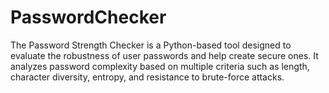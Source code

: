 # PasswordChecker
The Password Strength Checker is a Python-based tool designed to evaluate the robustness of user passwords and help create secure ones. It analyzes password complexity based on multiple criteria such as length, character diversity, entropy, and resistance to brute-force attacks. 
